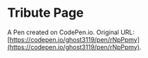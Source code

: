 # Tribute Page

A Pen created on CodePen.io. Original URL: [https://codepen.io/ghost3119/pen/rNpPpmy](https://codepen.io/ghost3119/pen/rNpPpmy).

